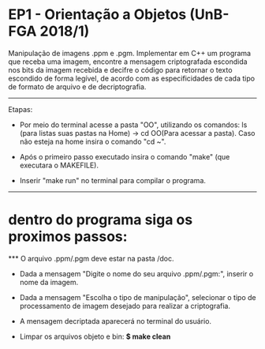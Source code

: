 # EP1 - Orientação a Objetos (UnB-FGA 2018/1)

Manipulação de imagens .ppm e .pgm. Implementar em C++ um programa que receba uma imagem, encontre a mensagem criptografada escondida nos bits da imagem recebida e decifre o código para retornar o texto escondido de forma legível, de acordo com as especificidades de cada tipo de formato de arquivo e de decriptografia. 

-----------------------------------------------------------------------
Etapas:

* Por meio do terminal acesse a pasta "OO", utilizando os comandos: ls (para listas suas pastas na Home) -> cd OO(Para acessar a pasta). Caso não esteja na home insira o comando "cd ~".

* Após o primeiro passo executado insira o comando "make" (que executara o MAKEFILE).

* Inserir "make run" no terminal para compilar o programa.

-----------------------------------------------------------------------
# dentro do programa siga os proximos passos:

*** O arquivo .ppm/.pgm deve estar na pasta /doc.

* Dada a mensagem "Digite o nome do seu arquivo .ppm/.pgm:", inserir o nome da imagem.

* Dada a mensagem "Escolha o tipo de manipulação", selecionar o tipo de processamento de imagem desejado para realizar a criptografia.

* A mensagem decriptada aparecerá no terminal do usuário.

* Limpar os arquivos objeto e bin: **$ make clean** 

